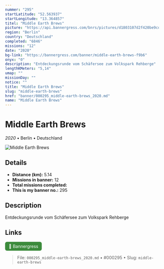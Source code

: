 ```yaml
---
nummer: "295"
startLatitude: "52.563937"
startLongitude: "13.364857"
titel: "Middle Earth Brews"
picture: "https://api.bannergress.com/bnrs/pictures/d1803107d2f420be9cd3ac01848e01b2"
region: "Berlin"
country: "Deutschland"
completed: "6846"
missions: "12"
date: "2020"
bg-link: "https://bannergress.com/banner/middle-earth-brews-f9b6"
onyx: "0"
description: "Entdeckungsrunde vom Schäfersee zum Volkspark Rehberge"
lengthKMeters: "5,14"
umap: ""
missionDay: ""
notice: ""
title: "Middle Earth Brews"
slug: "middle-earth-brews"
href: "banner/000295_middle-earth-brews_2020.md"
name: "Middle Earth Brews"
---
```

# Middle Earth Brews

*2020* • Berlin • Deutschland

![Middle Earth Brews](https://api.bannergress.com/bnrs/pictures/d1803107d2f420be9cd3ac01848e01b2)



## Details
- **Distance (km):** 5.14
- **Missions in banner:** 12
- **Total missions completed:** 
- **This is my banner no.:** 295



## Description
Entdeckungsrunde vom Schäfersee zum Volkspark Rehberge



## Links
<a href="https://bannergress.com/banner/middle-earth-brews-f9b6" target="_blank" style="display:inline-block;margin-right:8px;padding:6px 12px;background:#3c8b3c;color:#fff;text-decoration:none;border-radius:6px;">🔗 Bannergress</a>



> File: `000295_middle-earth-brews_2020.md` • #000295 • Slug: `middle-earth-brews`
